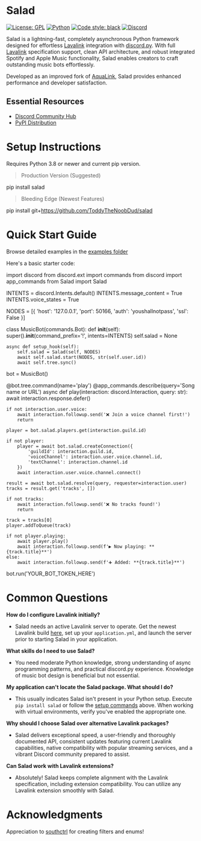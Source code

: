 # Salad

[![License: GPL](https://img.shields.io/github/license/ToddyTheNoobDud/salad?style=flat-square&logo=gnu&logoColor=white&color=A42E2B&labelColor=2f2f2f)](https://github.com/ToddyTheNoobDud/salad/blob/main/LICENSE) [![Python](https://img.shields.io/pypi/pyversions/salad?style=flat-square&logo=python&logoColor=white&color=3776AB&labelColor=2f2f2f)](https://pypi.org/project/salad/) [![Code style: black](https://img.shields.io/badge/code%20style-black-000000.svg?style=flat-square&logo=python&logoColor=white)](https://github.com/psf/black) [![Discord](https://img.shields.io/discord/899324069235810315?style=flat-square&logo=discord&logoColor=white&color=5865F2&label=Support&labelColor=2f2f2f)](https://discord.gg/UKNDx2JWa5)

Salad is a lightning-fast, completely asynchronous Python framework designed for effortless [Lavalink](https://github.com/freyacodes/Lavalink) integration with [discord.py](https://github.com/Rapptz/discord.py). With full [Lavalink](https://github.com/freyacodes/Lavalink) specification support, clean API architecture, and robust integrated Spotify and Apple Music functionality, Salad enables creators to craft outstanding music bots effortlessly.

Developed as an improved fork of [AquaLink](https://github.com/ToddyTheNoobDud/AquaLink), Salad provides enhanced performance and developer satisfaction.

## Essential Resources
- [Discord Community Hub](https://discord.gg/UKNDx2JWa5)
- [PyPI Distribution](https://pypi.org/project/salad/)

# Setup Instructions
Requires Python 3.8 or newer and current pip version.

> Production Version (Suggested)

pip install salad

> Bleeding Edge (Newest Features)

pip install git+https://github.com/ToddyTheNoobDud/salad

# Quick Start Guide
Browse detailed examples in the [examples folder](https://github.com/ToddyTheNoobDud/salad/tree/main/examples)

Here's a basic starter code:

import discord
from discord.ext import commands
from discord import app_commands
from Salad import Salad

INTENTS = discord.Intents.default()
INTENTS.message_content = True
INTENTS.voice_states = True

NODES = [{
    'host': '127.0.0.1',
    'port': 50166,
    'auth': 'youshallnotpass',
    'ssl': False
}]

class MusicBot(commands.Bot):
    def __init__(self):
        super().__init__(command_prefix='!', intents=INTENTS)
        self.salad = None

    async def setup_hook(self):
        self.salad = Salad(self, NODES)
        await self.salad.start(NODES, str(self.user.id))
        await self.tree.sync()

bot = MusicBot()

@bot.tree.command(name='play')
@app_commands.describe(query='Song name or URL')
async def play(interaction: discord.Interaction, query: str):
    await interaction.response.defer()

    if not interaction.user.voice:
        await interaction.followup.send('❌ Join a voice channel first!')
        return

    player = bot.salad.players.get(interaction.guild.id)

    if not player:
        player = await bot.salad.createConnection({
            'guildId': interaction.guild.id,
            'voiceChannel': interaction.user.voice.channel.id,
            'textChannel': interaction.channel.id
        })
        await interaction.user.voice.channel.connect()

    result = await bot.salad.resolve(query, requester=interaction.user)
    tracks = result.get('tracks', [])

    if not tracks:
        await interaction.followup.send('❌ No tracks found!')
        return

    track = tracks[0]
    player.addToQueue(track)

    if not player.playing:
        await player.play()
        await interaction.followup.send(f'▶️ Now playing: **{track.title}**')
    else:
        await interaction.followup.send(f'➕ Added: **{track.title}**')

bot.run('YOUR_BOT_TOKEN_HERE')

# Common Questions

**How do I configure Lavalink initially?**
- Salad needs an active Lavalink server to operate. Get the newest Lavalink build [here](https://github.com/freyacodes/Lavalink/releases/latest), set up your `application.yml`, and launch the server prior to starting Salad in your application.

**What skills do I need to use Salad?**
- You need moderate Python knowledge, strong understanding of async programming patterns, and practical discord.py experience. Knowledge of music bot design is beneficial but not essential.

**My application can't locate the Salad package. What should I do?**
- This usually indicates Salad isn't present in your Python setup. Execute `pip install salad` or follow the [setup commands](#setup-instructions) above. When working with virtual environments, verify you've enabled the appropriate one.

**Why should I choose Salad over alternative Lavalink packages?**
- Salad delivers exceptional speed, a user-friendly and thoroughly documented API, consistent updates featuring current Lavalink capabilities, native compatibility with popular streaming services, and a vibrant Discord community prepared to assist.

**Can Salad work with Lavalink extensions?**
- Absolutely! Salad keeps complete alignment with the Lavalink specification, including extension compatibility. You can utilize any Lavalink extension smoothly with Salad.

# Acknowledgments

Appreciation to [southctrl](https://github.com/southctrl) for creating filters and enums!